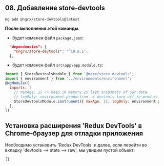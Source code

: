 ## 08. Добавление store-devtools

`ng add @ngrx/store-devtools@latest`

**После выполнения этой команды**:

- будет изменен файл `package.json`:
```json
  "dependencies": {
    "@ngrx/store-devtools": "^10.0.1",
  },
```

- будет изменен файл `src\app\app.module.ts`:
```js
import { StoreDevtoolsModule } from '@ngrx/store-devtools';
import { environment } from '../environments/environment';
@NgModule({
  imports: [
    // maxAge: 25 -> keep in memory 25 last snapshots of our data
    // logOnly: environment.production -> devtools turn off in production
    StoreDevtoolsModule.instrument({ maxAge: 25, logOnly: environment.production })
  ],
})
```

## Установка расширения 'Redux DevTools' в Chrome-браузер для отладки приложения

Необходимо установить 'Redux DevTools' и далее, если перейти во вкладку 'devtools --> state --> raw', мы увидим пустой объект:
```js
{}
```
